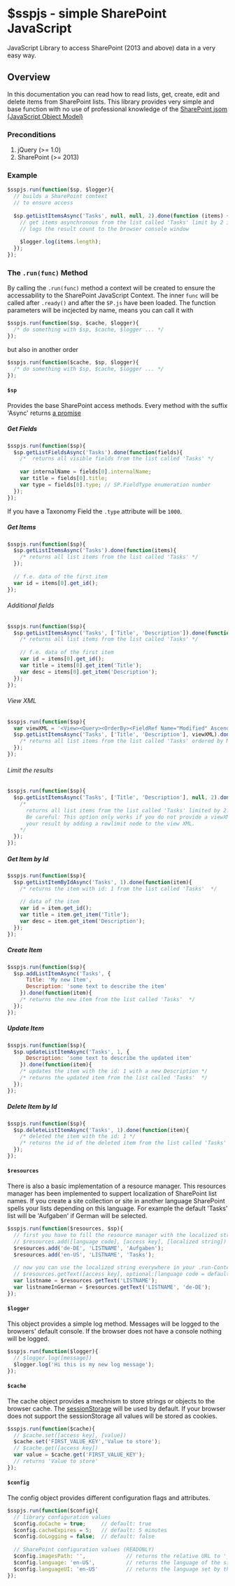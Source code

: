 # $sspjs - simple SharePoint JavaScript #
JavaScript Library to access SharePoint (2013 and above) data in a very easy way.

## Overview ###
In this documentation you can read how to read lists, get, create, edit and delete items from SharePoint lists. This library provides very simple and base function with no use of professional knowledge of the [SharePoint jsom (JavaScript Object Model)](https://msdn.microsoft.com/en-us/library/office/jj246996.aspx)

### Preconditions
1. jQuery (>= 1.0) 
2. SharePoint (>= 2013)

### Example
```javascript
$sspjs.run(function($sp, $logger){
  // builds a SharePoint context 
  // to ensure access
  
  $sp.getListItemsAsync('Tasks', null, null, 2).done(function (items) {
    // get items asynchronous from the list called 'Tasks' limit by 2 items
    // logs the result count to the browser console window
    
    $logger.log(items.length);
  });
});
```
### The `.run(func)` Method
By calling the `.run(func)` method a context will be created to ensure the accessability to the SharePoint JavaScript Context.
The inner `func` will be called after `.ready()` and after the `SP.js` have been loaded. The function parameters will be incjected by name, means you can call it with 
```javascript
$sspjs.run(function($sp, $cache, $logger){ 
  /* do something with $sp, $cache, $logger ... */ 
});
```
but also in another order 
```javascript
$sspjs.run(function($cache, $sp, $logger){ 
  /* do something with $sp, $cache, $logger ... */ 
});
```

#### `$sp`
Provides the base SharePoint access methods. Every method with the suffix 'Async' returns [a promise](https://api.jquery.com/deferred.promise/)

##### Get Fields
```javascript
$sspjs.run(function($sp){ 
  $sp.getListFieldsAsync('Tasks').done(function(fields){
    /*  returns all visible fields from the list called 'Tasks' */
    
    var internalName = fields[0].internalName;
    var title = fields[0].title;
    var type = fields[0].type; // SP.FieldType enumeration number
  });
});
```
If you have a Taxonomy Field the `.type` attribute will be `1000`.

##### Get Items
```javascript
$sspjs.run(function($sp){ 
  $sp.getListItemsAsync('Tasks').done(function(items){
    /* returns all list items from the list called 'Tasks' */
  });
  
  // f.e. data of the first item
  var id = items[0].get_id();
});
```
###### Additional fields
```javascript
$sspjs.run(function($sp){ 
  $sp.getListItemsAsync('Tasks', ['Title', 'Description']).done(function(items){
    /* returns all list items from the list called 'Tasks' */
    
    // f.e. data of the first item
    var id = items[0].get_id();
    var title = items[0].get_item('Title');
    var desc = items[0].get_item('Description');
  });
});
```
###### View XML
```javascript
$sspjs.run(function($sp){ 
  var viewXML = '<View><Query><OrderBy><FieldRef Name="Modified" Ascending="FALSE"/></OrderBy></Query></View>';
  $sp.getListItemsAsync('Tasks', ['Title', 'Description'], viewXML).done(function(items){
    /* returns all list items from the list called 'Tasks' ordered by Modified date */
  });
});
```
###### Limit the results
```javascript
$sspjs.run(function($sp){ 
  $sp.getListItemsAsync('Tasks', ['Title', 'Description'], null, 2).done(function(items){
    /* 
      returns all list items from the list called 'Tasks' limited by 2.
      Be careful: This option only works if you do not provide a viewXML. If you do need a viewXML you can limit 
      your result by adding a rowlimit node to the view XML.
    */
  });
});
```
##### Get Item by Id
```javascript
$sspjs.run(function($sp){ 
  $sp.getListItemByIdAsync('Tasks', 1).done(function(item){
    /* returns the item with id: 1 from the list called 'Tasks'  */
    
    // data of the item
    var id = item.get_id();
    var title = item.get_item('Title');
    var desc = item.get_item('Description');
  });
});
```
##### Create Item
```javascript
$sspjs.run(function($sp){ 
  $sp.addListItemAsync('Tasks', {
      Title: 'My new Item',
      Description: 'some text to describe the item'
    }).done(function(item){
    /* returns the new item from the list called 'Tasks'  */
  });
});
```
##### Update Item
```javascript
$sspjs.run(function($sp){ 
  $sp.updateListItemAsync('Tasks', 1, {
      Description: 'some text to describe the updated item'
    }).done(function(item){
    /* updates the item with the id: 1 with a new Description */
    /* returns the updated item from the list called 'Tasks'  */
  });
});
```
##### Delete Item by Id
```javascript
$sspjs.run(function($sp){ 
  $sp.deleteListItemAsync('Tasks', 1).done(function(item){
    /* deleted the item with the id: 1 */
    /* returns the id of the deleted item from the list called 'Tasks'  */
  });
});
```
#### `$resources`
There is also a basic implementation of a resource manager. This resources manager has been implemented to suppert
localization of SharePoint list names. If you create a site collection or site in another language SharePoint spells your lists depending on this language. For example the default 'Tasks' list will be 'Aufgaben' if German will be selected.
```javascript
$sspjs.run(function($resources, $sp){ 
  // first you have to fill the resource manager with the localized strings
  // $resources.add([language code], [access key], [localized string])
  $resources.add('de-DE', 'LISTNAME', 'Aufgaben');
  $resources.add('en-US', 'LISTNAME', 'Tasks');
  
  // now you can use the localized string everywhere in your .run-Context
  // $resources.getText([access key], optional:[language code = default site language])
  var listname = $resources.getText('LISTNAME');
  var listnameInGerman = $resources.getText('LISTNAME', 'de-DE');
});
```

#### `$logger`
This object provides a simple log method. Messages will be logged to the browsers' default console. If the browser does not have a console nothing will be logged.
```javascript
$sspjs.run(function($logger){
  // $logger.log([message])
  $logger.log('Hi this is my new log message');
});
```
#### `$cache`
The cache object provides a mechnism to store strings or objects to the browser cache. The [sessionStorage](https://developer.mozilla.org/de/docs/Web/API/Window/sessionStorage) will be used by default. If your browser does not support the sessionStorage all values will be stored as cookies.
```javascript
$sspjs.run(function($cache){
  // $cache.set([access key], [value])
  $cache.set('FIRST_VALUE_KEY','Value to store');
  // $cache.get([access key])
  var value = $cache.get('FIRST_VALUE_KEY');
  // returns 'Value to store'
});
```
#### `$config`
The config object provides different configuration flags and attributes.
```javascript
$sspjs.run(function($config){
  // library configuration values
  $config.doCache = true;     // default: true
  $config.cacheExpires = 5;   // default: 5 minutes
  $config.doLogging = false;  // default: false
  
  // SharePoint configuration values (READONLY)
  $config.imagesPath: '',             // returns the relative URL to '_layouts/images/'
  $config.language: 'en-US',          // returns the language of the sitetemplate (used by $resources)
  $config.languageUI: 'en-US'         // returns the language set by the browsers local
});
```
